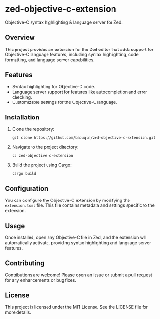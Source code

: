 # zed-objective-c-extension

Objective-C syntax highlighting & language server for Zed.

## Overview

This project provides an extension for the Zed editor that adds support for Objective-C language features, including syntax highlighting, code formatting, and language server capabilities.

## Features

- Syntax highlighting for Objective-C code.
- Language server support for features like autocompletion and error checking.
- Customizable settings for the Objective-C language.

## Installation

1. Clone the repository:
   ```
   git clone https://github.com/bapuqln/zed-objective-c-extension.git
   ```
2. Navigate to the project directory:
   ```
   cd zed-objective-c-extension
   ```
3. Build the project using Cargo:
   ```
   cargo build
   ```

## Configuration

You can configure the Objective-C extension by modifying the `extension.toml` file. This file contains metadata and settings specific to the extension.

## Usage

Once installed, open any Objective-C file in Zed, and the extension will automatically activate, providing syntax highlighting and language server features.

## Contributing

Contributions are welcome! Please open an issue or submit a pull request for any enhancements or bug fixes.

## License

This project is licensed under the MIT License. See the LICENSE file for more details.
